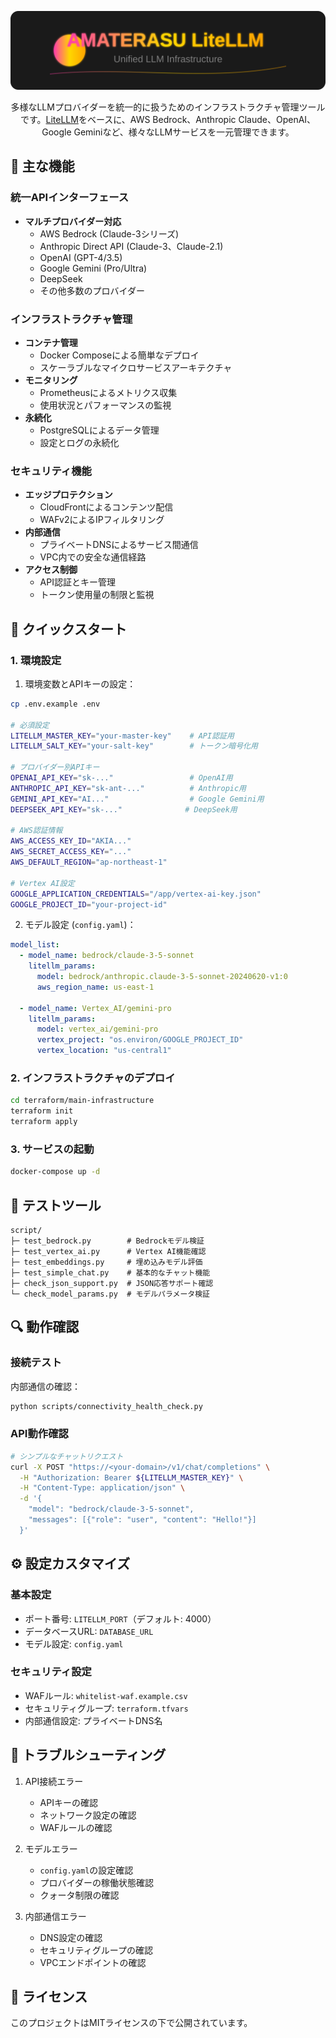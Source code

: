 <div align="center">

![LiteLLM Module](./assets/header.svg)

多様なLLMプロバイダーを統一的に扱うためのインフラストラクチャ管理ツールです。[LiteLLM](https://github.com/BerriAI/litellm)をベースに、AWS Bedrock、Anthropic Claude、OpenAI、Google Geminiなど、様々なLLMサービスを一元管理できます。

</div>

## 🌟 主な機能

### 統一APIインターフェース
- **マルチプロバイダー対応**
  - AWS Bedrock (Claude-3シリーズ)
  - Anthropic Direct API (Claude-3、Claude-2.1)
  - OpenAI (GPT-4/3.5)
  - Google Gemini (Pro/Ultra)
  - DeepSeek
  - その他多数のプロバイダー

### インフラストラクチャ管理
- **コンテナ管理**
  - Docker Composeによる簡単なデプロイ
  - スケーラブルなマイクロサービスアーキテクチャ
- **モニタリング**
  - Prometheusによるメトリクス収集
  - 使用状況とパフォーマンスの監視
- **永続化**
  - PostgreSQLによるデータ管理
  - 設定とログの永続化

### セキュリティ機能
- **エッジプロテクション**
  - CloudFrontによるコンテンツ配信
  - WAFv2によるIPフィルタリング
- **内部通信**
  - プライベートDNSによるサービス間通信
  - VPC内での安全な通信経路
- **アクセス制御**
  - API認証とキー管理
  - トークン使用量の制限と監視

## 🚀 クイックスタート

### 1. 環境設定

1. 環境変数とAPIキーの設定：
```bash
cp .env.example .env

# 必須設定
LITELLM_MASTER_KEY="your-master-key"    # API認証用
LITELLM_SALT_KEY="your-salt-key"        # トークン暗号化用

# プロバイダー別APIキー
OPENAI_API_KEY="sk-..."                 # OpenAI用
ANTHROPIC_API_KEY="sk-ant-..."          # Anthropic用
GEMINI_API_KEY="AI..."                  # Google Gemini用
DEEPSEEK_API_KEY="sk-..."              # DeepSeek用

# AWS認証情報
AWS_ACCESS_KEY_ID="AKIA..."
AWS_SECRET_ACCESS_KEY="..."
AWS_DEFAULT_REGION="ap-northeast-1"

# Vertex AI設定
GOOGLE_APPLICATION_CREDENTIALS="/app/vertex-ai-key.json"
GOOGLE_PROJECT_ID="your-project-id"
```

2. モデル設定 (`config.yaml`)：
```yaml
model_list:
  - model_name: bedrock/claude-3-5-sonnet
    litellm_params:
      model: bedrock/anthropic.claude-3-5-sonnet-20240620-v1:0
      aws_region_name: us-east-1

  - model_name: Vertex_AI/gemini-pro
    litellm_params:
      model: vertex_ai/gemini-pro
      vertex_project: "os.environ/GOOGLE_PROJECT_ID"
      vertex_location: "us-central1"
```

### 2. インフラストラクチャのデプロイ

```bash
cd terraform/main-infrastructure
terraform init
terraform apply
```

### 3. サービスの起動

```bash
docker-compose up -d
```

## 🧪 テストツール

```plaintext
script/
├─ test_bedrock.py        # Bedrockモデル検証
├─ test_vertex_ai.py      # Vertex AI機能確認
├─ test_embeddings.py     # 埋め込みモデル評価
├─ test_simple_chat.py    # 基本的なチャット機能
├─ check_json_support.py  # JSON応答サポート確認
└─ check_model_params.py  # モデルパラメータ検証
```

## 🔍 動作確認

### 接続テスト
内部通信の確認：
```bash
python scripts/connectivity_health_check.py
```

### API動作確認
```bash
# シンプルなチャットリクエスト
curl -X POST "https://<your-domain>/v1/chat/completions" \
  -H "Authorization: Bearer ${LITELLM_MASTER_KEY}" \
  -H "Content-Type: application/json" \
  -d '{
    "model": "bedrock/claude-3-5-sonnet",
    "messages": [{"role": "user", "content": "Hello!"}]
  }'
```

## ⚙️ 設定カスタマイズ

### 基本設定
- ポート番号: `LITELLM_PORT`（デフォルト: 4000）
- データベースURL: `DATABASE_URL`
- モデル設定: `config.yaml`

### セキュリティ設定
- WAFルール: `whitelist-waf.example.csv`
- セキュリティグループ: `terraform.tfvars`
- 内部通信設定: プライベートDNS名

## 📝 トラブルシューティング

1. API接続エラー
   - APIキーの確認
   - ネットワーク設定の確認
   - WAFルールの確認

2. モデルエラー
   - `config.yaml`の設定確認
   - プロバイダーの稼働状態確認
   - クォータ制限の確認

3. 内部通信エラー
   - DNS設定の確認
   - セキュリティグループの確認
   - VPCエンドポイントの確認

## 📄 ライセンス

このプロジェクトはMITライセンスの下で公開されています。
